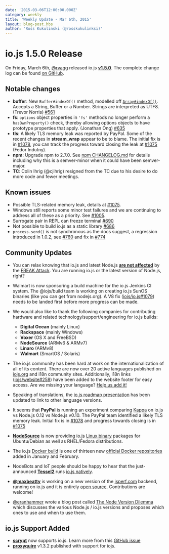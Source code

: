 ```yaml
---
date: '2015-03-06T12:00:00.000Z'
category: weekly
title: 'Weekly Update - Mar 6th, 2015'
layout: blog-post.hbs
author: 'Ross Kukulinski (@rosskukulinksi)'
---
```


# io.js 1.5.0 Release

On Friday, March 6th, [@rvagg](https://github.com/rvagg) released io.js [**v1.5.0**](https://iojs.org/dist/latest/). The complete change log can be found [on GitHub](https://github.com/nodejs/node/blob/v1.x/CHANGELOG.md).

## Notable changes

- **buffer**: New `Buffer#indexOf()` method, modelled off [`Array#indexOf()`](https://developer.mozilla.org/en-US/docs/Web/JavaScript/Reference/Global_Objects/Array/indexOf). Accepts a String, Buffer or a Number. Strings are interpreted as UTF8. (Trevor Norris) [#561](https://github.com/nodejs/node/pull/561)
- **fs**: `options` object properties in `'fs'` methods no longer perform a `hasOwnProperty()` check, thereby allowing options objects to have prototype properties that apply. (Jonathan Ong) [#635](https://github.com/nodejs/node/pull/635)
- **tls**: A likely TLS memory leak was reported by PayPal. Some of the recent changes in **stream_wrap** appear to be to blame. The initial fix is in [#1078](https://github.com/nodejs/node/pull/1078), you can track the progress toward closing the leak at [#1075](https://github.com/nodejs/node/issues/1075) (Fedor Indutny).
- **npm**: Upgrade npm to 2.7.0. See [npm CHANGELOG.md](https://github.com/npm/npm/blob/master/CHANGELOG.md#v270-2015-02-26) for details including why this is a semver-minor when it could have been semver-major.
- **TC**: Colin Ihrig (@cjihrig) resigned from the TC due to his desire to do more code and fewer meetings.

## Known issues

- Possible TLS-related memory leak, details at [#1075](https://github.com/nodejs/node/issues/1075).
- Windows still reports some minor test failures and we are continuing to address all of these as a priority. See [#1005](https://github.com/nodejs/node/issues/1005).
- Surrogate pair in REPL can freeze terminal [#690](https://github.com/nodejs/node/issues/690)
- Not possible to build io.js as a static library [#686](https://github.com/nodejs/node/issues/686)
- `process.send()` is not synchronous as the docs suggest, a regression introduced in 1.0.2, see [#760](https://github.com/nodejs/node/issues/760) and fix in [#774](https://github.com/nodejs/node/issues/774)

## Community Updates

- You can relax knowing that io.js and latest Node.js [**are not affected**](https://strongloop.com/strongblog/are-node-and-io-js-affected-by-the-freak-attack-openssl-vulnerability/) by the [FREAK Attack](https://freakattack.com/). You are running io.js or the latest version of Node.js, right?

- Walmart is now sponsoring a build machine for the io.js Jenkins CI system. The @iojs/build team is working on creating io.js SunOS binaries (like you can get from nodejs.org). A V8 fix ([iojs/io.js#1079](https://github.com/nodejs/node/pull/1079)) needs to be landed first before more progress can be made.
- We would also like to thank the following companies for contributing hardware and related technology/support/engineering for io.js builds:
  - **Digital Ocean** (mainly Linux)
  - **Rackspace** (mainly Windows)
  - **Voxer** (OS X and FreeBSD)
  - **NodeSource** (ARMv6 & ARMv7)
  - **Linaro** (ARMv8)
  - **Walmart** (SmartOS / Solaris)
- The io.js community has been hard at work on the internationalization of all of its content. There are now over 20 active languages published on [iojs.org](http://iojs.org) and i18n community sites. Additionally, i18n links ([iojs/website#258](https://github.com/iojs/website/pull/258)) have been added to the website footer for easy access. Are we missing your language? [Help us add it!](https://github.com/iojs/website/blob/master/TRANSLATION.md)
- Speaking of translations, the [io.js roadmap presentation](http://roadmap.iojs.org/) has been updated to link to other language versions.

- It seems that **PayPal** is running an experiment comparing [Kappa](https://www.npmjs.com/package/kappa) on io.js vs Node.js 0.12 vs Node.js v0.10. The PayPal team identified a likely TLS memory leak. Initial fix is in [#1078](https://github.com/nodejs/node/pull/1078) and progress towards closing is in [#1075](https://github.com/nodejs/node/issues/1075)

- [**NodeSource**](http://nodesource.com) is now providing io.js [Linux binary](https://nodesource.com/blog/nodejs-v012-iojs-and-the-nodesource-linux-repositories) packages for Ubuntu/Debian as well as RHEL/Fedora distributions.
- The io.js [Docker build](https://registry.hub.docker.com/u/library/iojs/) is one of thirteen new [official Docker repositories](http://blog.docker.com/2015/03/thirteen-new-official-repositories-added-in-january-and-february/) added in January and February.

- NodeBots and IoT people should be happy to hear that the just-announced [**Tessel2**](http://blog.technical.io/post/112787427217/tessel-2-new-hardware-for-the-tessel-ecosystem) runs [io.js natively](http://blog.technical.io/post/112888410737/moving-faster-with-io-js).
- [**@maxbeatty**](https://twitter.com/maxbeatty) is working on a new version of the [jsperf.com](http://jsperf.com/) backend, running on io.js and it is entirely [open source](https://github.com/jsperf/jsperf.com). Contributions are welcome!

- [@eranhammer](https://twitter.com/eranhammer) wrote a blog post called [The Node Version Dilemma](http://hueniverse.com/2015/03/02/the-node-version-dilemma/) which discusses the various Node.js / io.js versions and proposes which ones to use and when to use them.

## io.js Support Added

- **[scrypt](https://npmjs.com/scrypt)** now supports io.js. Learn more from this [GitHub issue](https://github.com/barrysteyn/node-scrypt/issues/39)
- **[proxyquire](https://github.com/thlorenz/proxyquire)** v1.3.2 published with support for iojs.
